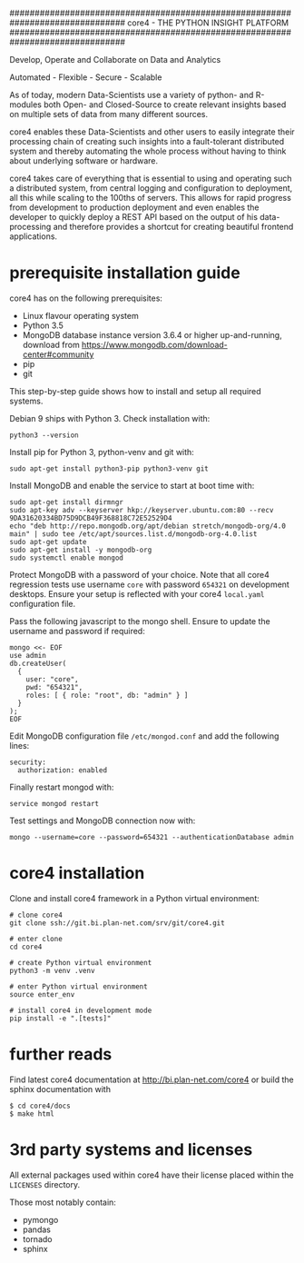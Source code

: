 ###############################################################################
core4 - THE PYTHON INSIGHT PLATFORM
###############################################################################

Develop, Operate and Collaborate on Data and Analytics

Automated - Flexible - Secure - Scalable


As of today, modern Data-Scientists use a variety of python- and R-modules both 
Open- and Closed-Source to create relevant insights based on multiple sets of 
data from many different sources.

core4 enables these Data-Scientists and other users to easily integrate their 
processing chain of creating such insights into a fault-tolerant distributed 
system and thereby automating the whole process without having to think about 
underlying software or hardware.

core4 takes care of everything that is essential to using and operating such a 
distributed system, from central logging and configuration to deployment, all 
this while scaling to the 100ths of servers. This allows for rapid progress 
from development to production deployment and even enables the developer to 
quickly deploy a REST API based on the output of his data-processing and 
therefore provides a shortcut for creating beautiful frontend applications.


prerequisite installation guide
===============================

core4 has on the following prerequisites:

* Linux flavour operating system
* Python 3.5
* MongoDB database instance version 3.6.4 or higher up-and-running,
  download from https://www.mongodb.com/download-center#community
* pip
* git

This step-by-step guide shows how to install and setup all required systems.

Debian 9 ships with Python 3. Check installation with:

    python3 --version


Install pip for Python 3, python-venv and git with:

    sudo apt-get install python3-pip python3-venv git


Install MongoDB and enable the service to start at boot time with:

    sudo apt-get install dirmngr
    sudo apt-key adv --keyserver hkp://keyserver.ubuntu.com:80 --recv 9DA31620334BD75D9DCB49F368818C72E52529D4
    echo "deb http://repo.mongodb.org/apt/debian stretch/mongodb-org/4.0 main" | sudo tee /etc/apt/sources.list.d/mongodb-org-4.0.list
    sudo apt-get update
    sudo apt-get install -y mongodb-org
    sudo systemctl enable mongod


Protect MongoDB with a password of your choice. Note that all core4 regression 
tests use username ``core`` with password ``654321`` on development desktops. 
Ensure your setup is reflected with your core4 ``local.yaml`` configuration 
file.

Pass the following javascript to the mongo shell. Ensure to update the username
and password if required:

    mongo <<- EOF
    use admin
    db.createUser(
      {
        user: "core",
        pwd: "654321",
        roles: [ { role: "root", db: "admin" } ]
      }
    );
    EOF


Edit MongoDB configuration file ``/etc/mongod.conf`` and add the following
lines:

    security:
      authorization: enabled


Finally restart mongod with:

    service mongod restart


Test settings and MongoDB connection now with:

    mongo --username=core --password=654321 --authenticationDatabase admin

    
core4 installation 
==================

Clone and install core4 framework in a Python virtual environment:

    # clone core4
    git clone ssh://git.bi.plan-net.com/srv/git/core4.git

    # enter clone
    cd core4

    # create Python virtual environment
    python3 -m venv .venv

    # enter Python virtual environment
    source enter_env

    # install core4 in development mode
    pip install -e ".[tests]"


further reads
=============

Find latest core4 documentation at http://bi.plan-net.com/core4 or build the
sphinx documentation with

    $ cd core4/docs
    $ make html

3rd party systems and licenses
==============================

All external packages used within core4 have their license placed within the ``LICENSES`` directory.

Those most notably contain:

* pymongo
* pandas
* tornado
* sphinx

